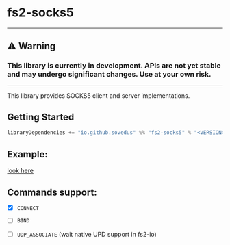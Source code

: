 # fs2-socks5

---

## ⚠️ Warning
### This library is currently in development. APIs are not yet stable and may undergo significant changes. Use at your own risk.

---

This library provides SOCKS5 client and server implementations.

## Getting Started

```scala
libraryDependencies += "io.github.sovedus" %% "fs2-socks5" % "<VERSION>"
```



## Example:
[look here](/example/src/main/scala/io/github/sovedus/socks5/example)

## Commands support:
- [x] `CONNECT`
- [ ] `BIND`
- [ ] `UDP_ASSOCIATE` (wait native UPD support in fs2-io)



